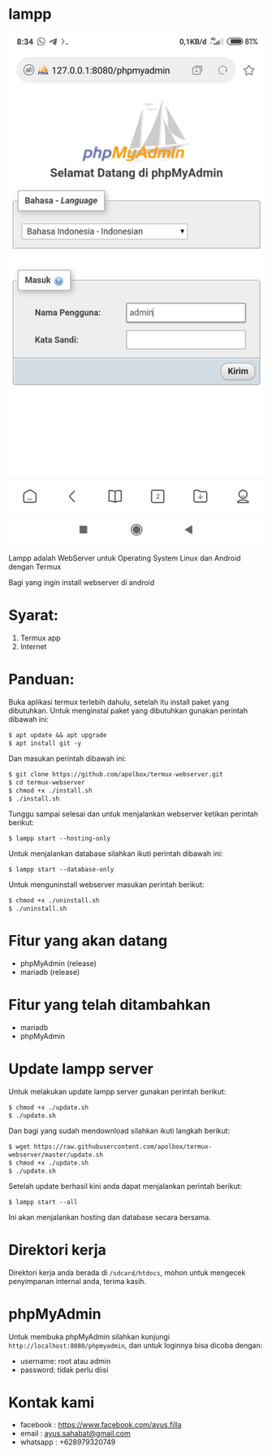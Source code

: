 # lampp

![Screenshoot](screenshoot.jpg)

Lampp adalah WebServer untuk Operating System Linux dan Android dengan Termux

Bagi yang ingin install webserver di android

# Syarat:
1. Termux app
2. Internet

# Panduan:

Buka aplikasi termux terlebih dahulu, setelah itu install paket yang dibutuhkan.
Untuk menginstal paket yang dibutuhkan gunakan perintah dibawah ini:

    $ apt update && apt upgrade
    $ apt install git -y

Dan masukan perintah dibawah ini:

    $ git clone https://github.com/apolbox/termux-webserver.git
    $ cd termux-webserver
    $ chmod +x ./install.sh
    $ ./install.sh

Tunggu sampai selesai dan untuk menjalankan webserver ketikan perintah berikut:

    $ lampp start --hosting-only

Untuk menjalankan database silahkan ikuti perintah dibawah ini:

    $ lampp start --database-only
    
Untuk menguninstall webserver masukan perintah berikut:

    $ chmod +x ./uninstall.sh
    $ ./uninstall.sh

# Fitur yang akan datang

* phpMyAdmin (release)
* mariadb (release)

# Fitur yang telah ditambahkan

* mariadb
* phpMyAdmin

# Update lampp server

Untuk melakukan update lampp server gunakan perintah berikut:

    $ chmod +x ./update.sh
    $ ./update.sh

Dan bagi yang sudah mendownload silahkan ikuti langkah berikut:

    $ wget https://raw.githubusercontent.com/apolbox/termux-webserver/master/update.sh
    $ chmod +x ./update.sh
    $ ./update.sh
    
Setelah update berhasil kini anda dapat menjalankan perintah berikut:

    $ lampp start --all
    
Ini akan menjalankan hosting dan database secara bersama.

# Direktori kerja

Direktori kerja anda berada di <code>/sdcard/htdocs</code>, mohon untuk mengecek penyimpanan internal anda, terima kasih.

# phpMyAdmin

Untuk membuka phpMyAdmin silahkan kunjungi <code>http://localhost:8080/phpmyadmin</code>,
dan untuk loginnya bisa dicoba dengan:

<ul>
  <li>username: root atau admin</li>
  <li>password: tidak perlu diisi</li>
</ul>

# Kontak kami

* facebook	: https://www.facebook.com/ayus.filla
* email		: ayus.sahabat@gmail.com
* whatsapp  : +628979320749